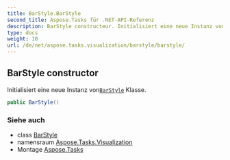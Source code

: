 ```yaml
---
title: BarStyle.BarStyle
second_title: Aspose.Tasks für .NET-API-Referenz
description: BarStyle constructeur. Initialisiert eine neue Instanz vonBarStyle Klasse.
type: docs
weight: 10
url: /de/net/aspose.tasks.visualization/barstyle/barstyle/
---
```

## BarStyle constructor

Initialisiert eine neue Instanz von[`BarStyle`](../) Klasse.

```csharp
public BarStyle()
```

### Siehe auch

* class [BarStyle](../)
* namensraum [Aspose.Tasks.Visualization](../../barstyle/)
* Montage [Aspose.Tasks](../../../)


